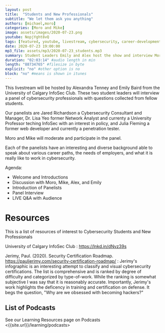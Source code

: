 ```yaml
---
layout: post
title:  "Students and New Professionals"
subtitle: "We let them ask you anything"
authors: [michael,moro]
categories: [Moro and Mike]
image: assets/images/2020-07-23.png
youtube: NopjYght8vQ
tags: [featured, youtube, livestream, cybersecurity, career-development, students]
date: 2020-07-23 19:00:00
mp3_file: assets/mp3/2020-07-23_students.mp3
summary: Student Leaders Emily and Alex host the show and interview Moro, Mike, and a panel of experts about careers in Cybersecurity
duration: "02:03:14" #audio length in min
length: "88734765" #filesize in byte
explicit: "no" #other option is no
block: "no" #means is shown in itunes
---
```

This livestream will be hosted by Alexandra Tenney and Emily Baird from the University of Calgary InfoSec Club. These two student leaders will interview a panel of cybersecurity professionals with questions collected from fellow students.

Our panelists are Jared Richardson a Cybersecurity Consultant and Manager, Dr. Lisa Yeo former Network Analyst and currenty a University Professor teching InfoSec with an interest in policy, and Julia Fleming a former web developer and currently a penetration tester.

Moro and Mike will moderate and participate in the panel.

Each of the panelists have an interesting and diverse background able to speak about various career paths, the needs of employers, and what it is really like to work in cybersecurity.

Agenda:

- Welcome and Introductions
- Discussion with Moro, Mike, Alex, and Emily
- Introduction of Panelists
- Panel Interview
- LIVE Q&A with Audience


# Resources
This is a list of resources of interest to Cybersecurity Students and New Professionals

University of Calgary InfoSec Club
: <https://lnkd.in/dNvz39s>

Jerimy, Paul. (2020). Security Certification Roadmap. <https://pauljerimy.com/security-certification-roadmap/>
: Jerimy's infographic is an interesting attempt to classify and visual cybersecurity certifications. The list is comprehensive and is ranked by degree of difficulty and categorized by type-of-work. While the ranking is somewhat subjective I was say that it is reasonably accurate. Importantly, Jerimy's work highlights the deficency in training and certification on defense. It begs the question, "Why are we obsessed with becoming hackers?"

## List of Podcasts
See our Learning Resources page on Podcasts <{{site.url}}/learning/podcasts>